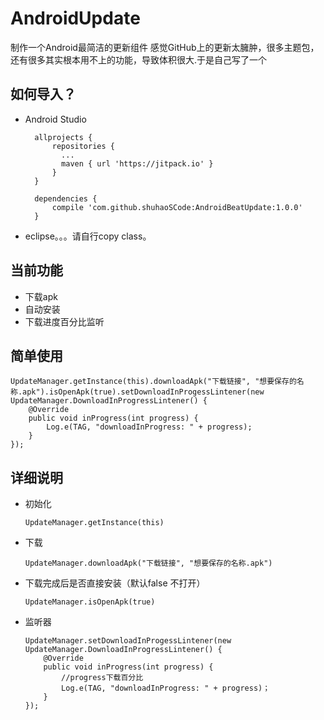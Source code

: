 # AndroidUpdate
制作一个Android最简洁的更新组件
感觉GitHub上的更新太臃肿，很多主题包，还有很多其实根本用不上的功能，导致体积很大.于是自己写了一个
## 如何导入？

* Android Studio

		allprojects {
			repositories {
			  ...
			  maven { url 'https://jitpack.io' }
			}
		}
		  
		dependencies {
			compile 'com.github.shuhaoSCode:AndroidBeatUpdate:1.0.0'
		}

* eclipse。。。请自行copy class。

## 当前功能
* 下载apk
* 自动安装
* 下载进度百分比监听

## 简单使用

	UpdateManager.getInstance(this).downloadApk("下载链接", "想要保存的名称.apk").isOpenApk(true).setDownloadInProgessLintener(new UpdateManager.DownloadInProgressLintener() {
        @Override
        public void inProgress(int progress) {
            Log.e(TAG, "downloadInProgress: " + progress);
        }
    });

## 详细说明
* 初始化
	
	```
	UpdateManager.getInstance(this)
	```
* 下载
 
	```
	UpdateManager.downloadApk("下载链接", "想要保存的名称.apk")
	```
* 下载完成后是否直接安装（默认false 不打开）

	```
	UpdateManager.isOpenApk(true) 
	```
* 监听器

	```
	UpdateManager.setDownloadInProgessLintener(new UpdateManager.DownloadInProgressLintener() {
        @Override
        public void inProgress(int progress) {
        	//progress下载百分比
            Log.e(TAG, "downloadInProgress: " + progress)；
        }
    });
	```
